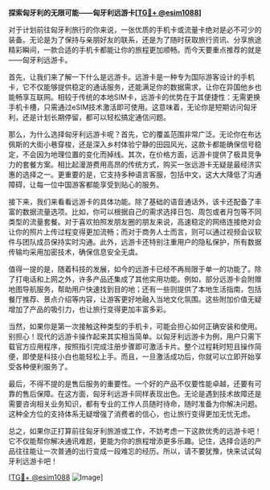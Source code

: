 **探索匈牙利的无限可能——匈牙利远游卡[[TG💪+ @esim1088](https://t.me/s/esim1088)]**

对于计划前往匈牙利旅行的你来说，一张优质的手机卡或流量卡绝对是必不可少的装备。无论是为了保持与亲朋好友的联系，还是为了随时获取旅行资讯、分享旅途精彩瞬间，一款合适的手机卡都能让你的旅程更加顺畅。而今天要重点推荐的就是——匈牙利远游卡。

首先，让我们来了解一下什么是远游卡。远游卡是一种专为国际游客设计的手机卡，它不仅能够提供稳定的通话服务，还能满足你的数据需求，让你在异国他乡也能畅享互联网。相较于传统的本地SIM卡，远游卡的优势在于其便捷性：无需更换手机卡槽，只需通过eSIM技术激活即可使用。这意味着，无论你是短期访问匈牙利，还是计划长期停留，都可以轻松搞定通信问题。

那么，为什么选择匈牙利远游卡呢？首先，它的覆盖范围非常广泛。无论你在布达佩斯的大街小巷穿梭，还是深入乡村体验宁静的田园风光，这款卡都能确保信号稳定，不会因为地理位置的变化而掉线。其次，在价格方面，远游卡提供了极具竞争力的套餐方案。相比起漫游费用高昂的传统方式，购买一张远游卡无疑是最经济实惠的选择之一。更重要的是，它支持多种语言客服，包括中文，这大大降低了沟通障碍，让每一位中国游客都能享受到贴心的服务。

接下来，我们来看看远游卡的具体功能。除了基础的语音通话外，该卡还配备了丰富的数据流量选项。比如，你可以根据自己的需求选择日包、周包或者月包等不同类型的流量套餐。对于喜欢拍照发朋友圈的朋友来说，高速稳定的网络连接绝对会让你的照片上传过程变得更加流畅；而对于商务人士而言，则可以通过视频会议软件与团队成员保持实时沟通。此外，远游卡还特别注重用户的隐私保护，所有数据传输均采用加密技术，确保信息安全无虞。

值得一提的是，随着科技的发展，如今的远游卡已经不再局限于单一的功能了。除了打电话和上网之外，许多产品还集成了其他实用功能。例如，部分远游卡会附赠地图导航服务，帮助用户快速找到目的地；还有一些则提供了本地生活指南，包括餐厅推荐、景点介绍等内容，让游客更好地融入当地文化氛围。这些附加价值无疑增加了产品的吸引力，也让旅行变得更加丰富多彩。

当然，如果你是第一次接触这种类型的手机卡，可能会担心如何正确安装和使用。别担心！现代的远游卡操作起来其实相当简单。以匈牙利远游卡为例，用户只需下载官方应用程序，按照指引完成注册步骤即可激活卡片。整个过程耗时短且操作简便，即使是科技小白也能轻松上手。而且，一旦激活成功后，你就可以立即开始享受各种便利服务了。

最后，不得不提的是售后服务的重要性。一个好的产品不仅要性能卓越，还要有可靠的售后保障。在这方面，匈牙利远游卡同样表现出色。无论是遇到技术故障还是需要咨询相关业务知识，都有专业的工作人员随时待命，随时准备为你解决问题。这种全方位的支持体系无疑增强了消费者的信心，也让旅行变得更加无忧无虑。

总之，如果你正打算前往匈牙利旅游或工作，不妨考虑一下这款优秀的远游卡吧！它不仅能帮你解决通讯难题，更能为你的旅程增添更多乐趣。记住，选择合适的产品往往能让一次普通的出行变成一段难忘的经历。所以，请不要犹豫，快来试试匈牙利远游卡吧！

[[TG💪+ @esim1088](https://t.me/s/esim1088) ![Image](https://i.postimg.cc/4NQfJmqS/Snipaste-2025-05-13-00-14-12.png)]